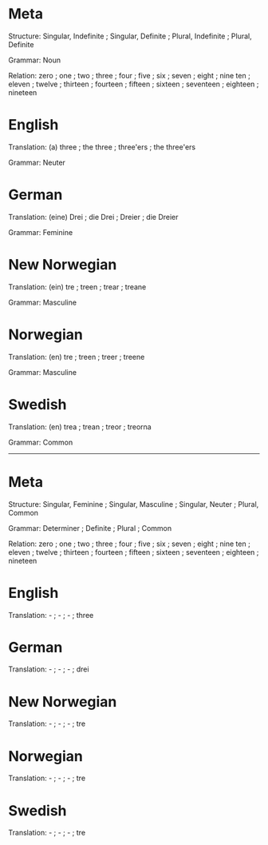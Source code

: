 Meta
====

Structure: Singular, Indefinite ; Singular, Definite ; Plural, Indefinite ; Plural, Definite

Grammar:   Noun

Relation:  zero ; one    ; two    ; three    ; four     ; five    ; six     ; seven     ; eight    ; nine
           ten  ; eleven ; twelve ; thirteen ; fourteen ; fifteen ; sixteen ; seventeen ; eighteen ; nineteen



English
=======

Translation: (a) three ; the three ; three'ers ; the three'ers

Grammar:     Neuter



German
======

Translation: (eine) Drei ; die Drei ; Dreier ; die Dreier

Grammar:     Feminine



New Norwegian
=============

Translation: (ein) tre ; treen ; trear ; treane

Grammar:     Masculine



Norwegian
=========

Translation: (en) tre ; treen ; treer ; treene

Grammar:     Masculine



Swedish
=======

Translation: (en) trea ; trean ; treor ; treorna

Grammar:     Common



--------------------------------------------------------------------------------

Meta
====

Structure: Singular, Feminine ; Singular, Masculine ; Singular, Neuter ; Plural, Common

Grammar:   Determiner ; Definite ; Plural ; Common

Relation:  zero ; one    ; two    ; three    ; four     ; five    ; six     ; seven     ; eight    ; nine
           ten  ; eleven ; twelve ; thirteen ; fourteen ; fifteen ; sixteen ; seventeen ; eighteen ; nineteen



English
========

Translation: - ; - ; - ; three



German
======

Translation: - ; - ; - ; drei



New Norwegian
=============

Translation: - ; - ; - ; tre



Norwegian
=========

Translation: - ; - ; - ; tre



Swedish
=======

Translation: - ; - ; - ; tre
